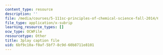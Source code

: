 ```yaml
---
content_type: resource
description: ''
file: /media/courses/5-111sc-principles-of-chemical-science-fall-2014/6bf9c10af0af5bf78c9d60b8711e8101_O192jrR80oo.vtt
file_type: application/x-subrip
learning_resource_types: []
ocw_type: OCWFile
resourcetype: Other
title: 3play caption file
uid: 6bf9c10a-f0af-5bf7-8c9d-60b8711e8101
---
```

